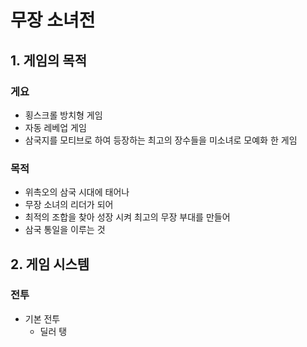 # 무장 소녀전
## 1. 게임의 목적
### 게요
  - 횡스크롤 방치형 게임
  - 자동 레베업 게임
  - 삼국지를 모티브로 하여 등장하는 최고의 장수들을 미소녀로 모예화 한 게임
### 목적
  - 위촉오의 삼국 시대에 태어나
  - 무장 소녀의 리더가 되어
  - 최적의 조합을 찾아 성장 시켜 최고의 무장 부대를 만들어
  - 삼국 통일을 이루는 것

## 2. 게임 시스템
### 전투
  - 기본 전투
    - 딜러 탱  





   
